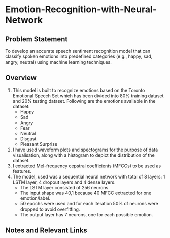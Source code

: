 # Emotion-Recognition-with-Neural-Network

## Problem Statement
To develop an accurate speech sentiment recognition model that can classify spoken emotions into predefined categories (e.g., happy, sad, angry, neutral) using machine learning techniques.

## Overview 
1. This model is built to recognize emotions based on  the Toronto Emotional Speech Set which has been divided into 80% training dataset and 20% testing dataset. Following are the emotions available in the dataset:
   - Happy
   - Sad
   - Angry
   - Fear
   - Neutral
   - Disgust
   - Pleasant Surprise  
2. I have used waveform plots and spectograms for the purpose of data visualisation, along with a histogram to depict the distribution of the dataset.
3. I extracted Mel-frequency cepstral coefficients (MFCCs) to be used as features.
4. The model,  used was a sequential neural network with total of 8 layers: 1 LSTM layer, 4 dropout layers and 4 dense layers.
   - The LSTM layer consisted of 256 neurons.
   - The input shape was 40,1 because 40 MFCC extracted for one emotion/label.
   - 50 epochs were used and for each iteration 50% of neurons were dropped to avoid overfitting.
   - The output layer has 7 neurons, one for each possible emotion.

## Notes and Relevant Links
 
